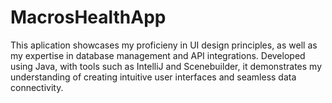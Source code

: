 # MacrosHealthApp
This aplication showcases my proficieny in UI design principles, as well as my expertise in database management and API integrations.
Developed using Java, with tools such as IntelliJ and Scenebuilder, it demonstrates my understanding of creating intuitive user interfaces and seamless data connectivity.
